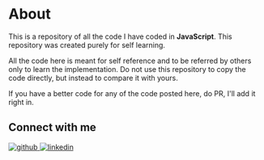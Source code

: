 # About
This is a repository of all the code I have coded in **JavaScript**. This repository was created purely for self learning.

All the code here is meant for self reference and to be referred by others only to learn the implementation. Do not use this repository to copy the code directly, but instead to compare it with yours.

If you have a better code for any of the code posted here, do PR, I'll add it right in.

## Connect with me
<a href="https://github.com/jatiinyadav" target="_blank">
<img src=https://img.shields.io/badge/github-%2324292e.svg?&style=for-the-badge&logo=github&logoColor=white alt=github style="margin-bottom: 5px;" />
</a>
<a href="https://www.linkedin.com/in/jatin-yadav-77409b19b/" target="_blank">
<img src=https://img.shields.io/badge/linkedin-%231E77B5.svg?&style=for-the-badge&logo=linkedin&logoColor=white alt=linkedin style="margin-bottom: 5px;" />
</a>
